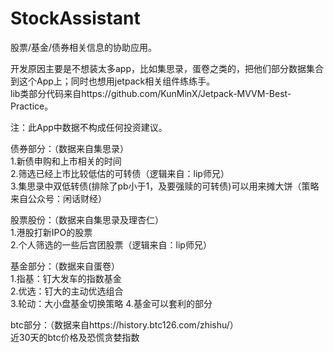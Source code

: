 # StockAssistant
股票/基金/债券相关信息的协助应用。  

开发原因主要是不想装太多app，比如集思录，蛋卷之类的，把他们部分数据集合到这个App上；同时也想用jetpack相关组件练练手。  
lib类部分代码来自https://github.com/KunMinX/Jetpack-MVVM-Best-Practice。

注：此App中数据不构成任何投资建议。  

债券部分：（数据来自集思录）  
1.新债申购和上市相关的时间  
2.筛选已经上市比较低估的可转债（逻辑来自：lip师兄）  
3.集思录中双低转债(排除了pb小于1，及要强赎的可转债)可以用来摊大饼（策略来自公众号：闲话财经）

股票股份：（数据来自集思录及理杏仁）  
1.港股打新IPO的股票  
2.个人筛选的一些后宫团股票（逻辑来自：lip师兄）

基金部分：（数据来自蛋卷）  
1.指基：钉大发车的指数基金  
2.优选：钉大的主动优选组合  
3.轮动：大小盘基金切换策略 
4.基金可以套利的部分  

btc部分：（数据来自https://history.btc126.com/zhishu/）  
近30天的btc价格及恐慌贪婪指数

